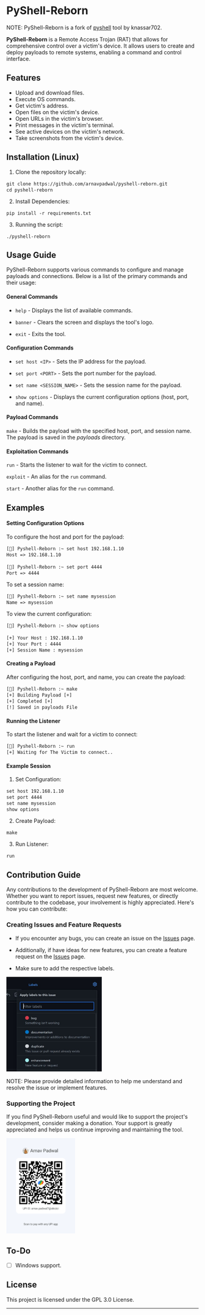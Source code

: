# PyShell-Reborn

NOTE: PyShell-Reborn is a fork of [pyshell](https://github.com/knassar702/pyshell) tool by knassar702.


**PyShell-Reborn** is a Remote Access Trojan (RAT) that allows for comprehensive control over a victim's device. It allows users to create and deploy payloads to remote systems, enabling a command and control interface. 


## Features 

- Upload and download files.
- Execute OS commands.
- Get victim's address.
- Open files on the victim's device.
- Open URLs in the victim's browser.
- Print messages in the victim's terminal.
- See active devices on the victim's network.
- Take screenshots from the victim's device.


## Installation (Linux)

1. Clone the repository locally: 

``` shell
git clone https://github.com/arnavpadwal/pyshell-reborn.git
cd pyshell-reborn
```

2. Install Dependencies:

``` shell
pip install -r requirements.txt
```

3. Running the script:

``` shell
./pyshell-reborn
```


## Usage Guide

PyShell-Reborn supports various commands to configure and manage payloads and connections. Below is a list of the primary commands and their usage:

#### **General Commands**

- `help` - Displays the list of available commands.

- `banner` - Clears the screen and displays the tool's logo.

- `exit` - Exits the tool.

#### **Configuration Commands**
- `set host <IP>` - Sets the IP address for the payload.

- `set port <PORT>` - Sets the port number for the payload.

- `set name <SESSION_NAME>` - Sets the session name for the payload.

- `show options` - Displays the current configuration options (host, port, and name).

#### **Payload Commands**

`make` - Builds the payload with the specified host, port, and session name. The payload is saved in the *payloads* directory.

#### **Exploitation Commands**

`run` - Starts the listener to wait for the victim to connect.

`exploit` - An alias for the `run` command.

`start` - Another alias for the `run` command.


## Examples

#### **Setting Configuration Options**

To configure the host and port for the payload:

``` shell
[👾] Pyshell-Reborn :~ set host 192.168.1.10
Host => 192.168.1.10

[👾] Pyshell-Reborn :~ set port 4444
Port => 4444
```

To set a session name:

``` shell
[👾] Pyshell-Reborn :~ set name mysession
Name => mysession
```

To view the current configuration:

``` shell
[👾] Pyshell-Reborn :~ show options

[+] Your Host : 192.168.1.10
[+] Your Port : 4444
[+] Session Name : mysession
```

#### **Creating a Payload**

After configuring the host, port, and name, you can create the payload:

``` shell
[👾] Pyshell-Reborn :~ make
[+] Building Payload [+]
[+] Completed [+]
[!] Saved in payloads File
```

#### **Running the Listener**

To start the listener and wait for a victim to connect:

``` shell
[👾] Pyshell-Reborn :~ run
[+] Waiting for The Victim to connect..
```

#### **Example Session**

1. Set Configuration:
``` shell
set host 192.168.1.10
set port 4444
set name mysession
show options
```
2. Create Payload:
``` shell
make
``` 
3. Run Listener:
```shell
run
```

## Contribution Guide

Any contributions to the development of PyShell-Reborn are most welcome. Whether you want to report issues, request new features, or directly contribute to the codebase, your involvement is highly appreciated. Here's how you can contribute:

### Creating Issues and Feature Requests

- If you encounter any bugs, you can create an issue on the [Issues](https://github.com/arnavpadwal/pyshell-reborn/issues) page.

- Additionally, if have ideas for new features, you can create a feature request on the [Issues](https://github.com/arnavpadwal/pyshell-reborn/issues) page.

- Make sure to add the respective labels.
<img src="./img/labels.png" alt="labels section can be found on the right side of the page." width="250"/>

NOTE: Please provide detailed information to help me understand and resolve the issue or implement features.


### Supporting the Project

If you find PyShell-Reborn useful and would like to support the project's development, consider making a donation. Your support is greatly appreciated and helps us continue improving and maintaining the tool.

<img src="./img/upi.png" alt="upi information" width=180>

## To-Do

- [ ] Windows support.





## License

This project is licensed under the GPL 3.0 License.

---
